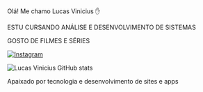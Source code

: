  

Olá! Me chamo Lucas Vinicius ✋ 

ESTU CURSANDO ANÁLISE E DESENVOLVIMENTO DE SISTEMAS

GOSTO DE FILMES E SÉRIES

[![Instagram](https://img.shields.io/badge/Instagram-E4405F?style=for-the-badge&logo=instagram&logoColor=white)](https://instagram.com/Luscas_4)

![Lucas Vinicius GitHub stats](https://github-readme-stats.vercel.app/api?username=LucasVinicius&show_icons=true&theme=dracula)

Apaixado por tecnologia e desenvolvimento de sites e apps


